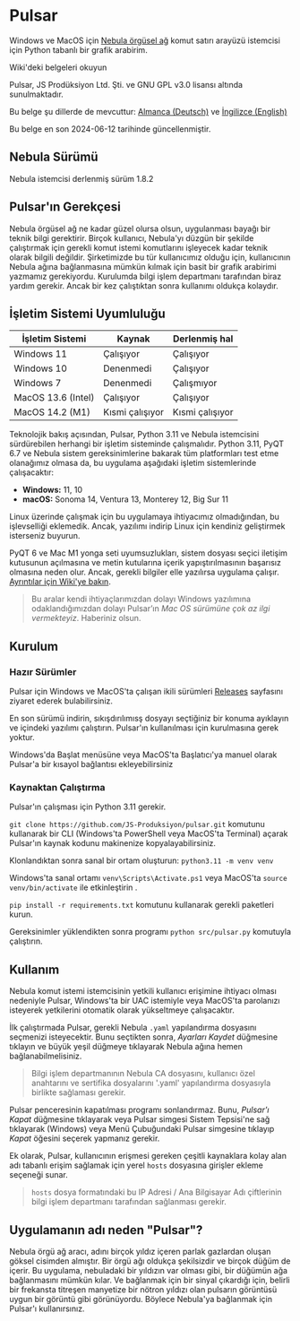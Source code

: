 # Pulsar
Windows ve MacOS için [Nebula örgüsel ağ](https://github.com/slackhq/nebula) komut satırı arayüzü istemcisi için Python tabanlı bir grafik arabirim.


Wiki'deki belgeleri okuyun

Pulsar, JS Prodüksiyon Ltd. Şti. ve GNU GPL v3.0 lisansı altında sunulmaktadır.

Bu belge şu dillerde de mevcuttur: [Almanca (Deutsch)](README_de.md) ve [İngilizce (English)](README.md)

Bu belge en son 2024-06-12 tarihinde güncellenmiştir.


## Nebula Sürümü
Nebula istemcisi derlenmiş sürüm 1.8.2

## Pulsar'ın Gerekçesi
Nebula örgüsel ağ ne kadar güzel olursa olsun, uygulanması bayağı bir teknik bilgi gerektirir. Birçok kullanıcı, Nebula'yı düzgün bir şekilde çalıştırmak için gerekli komut istemi komutlarını işleyecek kadar teknik olarak bilgili değildir. Şirketimizde bu tür kullanıcımız olduğu için, kullanıcının Nebula ağına bağlanmasına mümkün kılmak için basit bir grafik arabirimi yazmamız gerekiyordu. Kurulumda bilgi işlem departmanı tarafından biraz yardım gerekir. Ancak bir kez çalıştıktan sonra kullanımı oldukça kolaydır. 


## İşletim Sistemi Uyumluluğu

| İşletim Sistemi    | Kaynak        | Derlenmiş hal |
| ------------------ | ------------- | ------------- |
| Windows 11         | Çalışıyor     | Çalışıyor     |
| Windows 10         | Denenmedi     | Çalışıyor     |
| Windows 7          | Denenmedi     | Çalışmıyor    |
| MacOS 13.6 (Intel) | Çalışıyor     | Çalışıyor     |
| MacOS 14.2 (M1)    | Kısmi çalışıyor | Kısmi çalışıyor |

Teknolojik bakış açısından, Pulsar, Python 3.11 ve Nebula istemcisini sürdürebilen herhangi bir işletim sisteminde çalışmalıdır. Python 3.11, PyQT 6.7 ve Nebula sistem gereksinimlerine bakarak tüm platformları test etme olanağımız olmasa da, bu uygulama aşağıdaki işletim sistemlerinde çalışacaktır:

* **Windows:** 11, 10
* **macOS:** Sonoma 14, Ventura 13, Monterey 12, Big Sur 11

Linux üzerinde çalışmak için bu uygulamaya ihtiyacımız olmadığından, bu işlevselliği eklemedik. Ancak, yazılımı indirip Linux için kendiniz geliştirmek isterseniz buyurun.

PyQT 6 ve Mac M1 yonga seti uyumsuzlukları, sistem dosyası seçici iletişim kutusunun açılmasına ve metin kutularına içerik yapıştırılmasının başarısız olmasına neden olur. Ancak, gerekli bilgiler elle yazılırsa uygulama çalışır. [Ayrıntılar için Wiki'ye bakın](https://github.com/JS-Produksiyon/pulsar/wiki/Usage#issues-with-pulsar-on-macos-on-m-series-chips).

> Bu aralar kendi ihtiyaçlarımızdan dolayı Windows yazılımına odaklandığımızdan dolayı Pulsar’ın _Mac OS sürümüne çok az ilgi vermekteyiz_. Haberiniz olsun.


## Kurulum
### Hazır Sürümler
Pulsar için Windows ve MacOS'ta çalışan ikili sürümleri [Releases](releases/) sayfasını ziyaret ederek bulabilirsiniz.

En son sürümü indirin, sıkışdırılımısş dosyayı seçtiğiniz bir konuma ayıklayın ve içindeki yazılımı çalıştırın. Pulsar'ın kullanılması için kurulmasına gerek yoktur.

Windows'da Başlat menüsüne veya MacOS'ta Başlatıcı'ya manuel olarak Pulsar'a bir kısayol bağlantısı ekleyebilirsiniz


### Kaynaktan Çalıştırma
Pulsar'ın çalışması için Python 3.11 gerekir.

`git clone https://github.com/JS-Produksiyon/pulsar.git` komutunu kullanarak bir CLI (Windows'ta PowerShell veya MacOS'ta Terminal) açarak Pulsar'ın kaynak kodunu makinenize kopyalayabilirsiniz. 

Klonlandıktan sonra sanal bir ortam oluşturun: `python3.11 -m venv venv`

Windows'ta sanal ortamı `venv\Scripts\Activate.ps1` veya MacOS'ta `source venv/bin/activate` ile etkinleştirin .

`pip install -r requirements.txt` komutunu kullanarak gerekli paketleri kurun.

Gereksinimler yüklendikten sonra programı `python src/pulsar.py` komutuyla çalıştırın.


## Kullanım
Nebula komut istemi istemcisinin yetkili kullanıcı erişimine ihtiyacı olması nedeniyle Pulsar, Windows'ta bir UAC istemiyle veya MacOS'ta parolanızı isteyerek yetkilerini otomatik olarak yükseltmeye çalışacaktır.

İlk çalıştırmada Pulsar, gerekli Nebula `.yaml` yapılandırma dosyasını seçmenizi isteyecektir. Bunu seçtikten sonra, _Ayarları Kaydet_ düğmesine tıklayın ve büyük yeşil düğmeye tıklayarak Nebula ağına hemen bağlanabilmelisiniz.

> Bilgi işlem departmanının Nebula CA dosyasını, kullanıcı özel anahtarını ve sertifika dosyalarını '.yaml' yapılandırma dosyasıyla birlikte sağlaması gerekir.

Pulsar penceresinin kapatılması programı sonlandırmaz. Bunu, _Pulsar'ı Kapat_ düğmesine tıklayarak veya Pulsar simgesi Sistem Tepsisi'ne sağ tıklayarak (Windows) veya Menü Çubuğundaki Pulsar simgesine tıklayıp _Kapat_ öğesini seçerek yapmanız gerekir. 

Ek olarak, Pulsar, kullanıcının erişmesi gereken çeşitli kaynaklara kolay alan adı tabanlı erişim sağlamak için yerel `hosts` dosyasına girişler ekleme seçeneği sunar.

> `hosts` dosya formatındaki bu IP Adresi / Ana Bilgisayar Adı çiftlerinin bilgi işlem departmanı tarafından sağlanması gerekir.


## Uygulamanın adı neden "Pulsar"?
Nebula örgü ağ aracı, adını birçok yıldız içeren parlak gazlardan oluşan göksel cisimden almıştır. Bir örgü ağı oldukça şekilsizdir ve birçok düğüm de içerir. Bu uygulama, nebuladaki bir yıldızın var olması gibi, bir düğümün ağa bağlanmasını mümkün kılar. Ve bağlanmak için bir sinyal çıkardığı için, belirli bir frekansta titreşen manyetize bir nötron yıldızı olan pulsarın görüntüsü uygun bir görüntü gibi görünüyordu. Böylece Nebula'ya bağlanmak için Pulsar'ı kullanırsınız.



